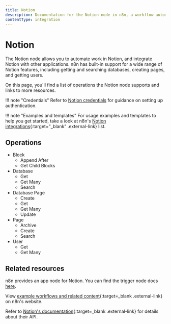 ```yaml
---
title: Notion
description: Documentation for the Notion node in n8n, a workflow automation platform. Includes details of operations and configuration, and links to examples and credentials information.
contentType: integration
---
```


# Notion

The Notion node allows you to automate work in Notion, and integrate Notion with other applications. n8n has built-in support for a wide range of Notion features, including getting and searching databases, creating pages, and getting users.

On this page, you'll find a list of operations the Notion node supports and links to more resources.

!!! note "Credentials"
    Refer to [Notion credentials](/integrations/builtin/credentials/notion/) for guidance on setting up authentication. 

!!! note "Examples and templates"
    For usage examples and templates to help you get started, take a look at n8n's [Notion integrations](https://n8n.io/integrations/notion/){:target="_blank" .external-link} list.


## Operations

* Block
	* Append After
	* Get Child Blocks
* Database
	* Get
	* Get Many
	* Search
* Database Page
	* Create
	* Get
	* Get Many
	* Update
* Page
	* Archive
	* Create
	* Search
* User
	* Get
	* Get Many

## Related resources

n8n provides an app node for Notion. You can find the trigger node docs [here](/integrations/builtin/trigger-nodes/n8n-nodes-base.notiontrigger/).

View [example workflows and related content](https://n8n.io/integrations/notion-beta/){:target=_blank .external-link} on n8n's website.

Refer to [Notion's documentation](https://developers.notion.com/){:target=_blank .external-link} for details about their API.




